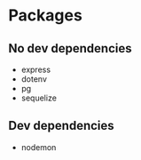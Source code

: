 # Packages

## No dev dependencies

- express
- dotenv
- pg
- sequelize

## Dev dependencies

- nodemon
